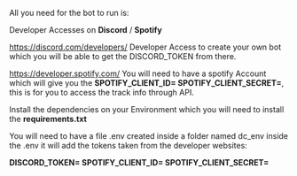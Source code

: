 All you need for the bot to run is:

Developer Accesses on **Discord** / **Spotify** 

https://discord.com/developers/
Developer Access to create your own bot which you will be able to get the DISCORD_TOKEN from there.

https://developer.spotify.com/
You will need to have a spotify Account which will give you the **SPOTIFY_CLIENT_ID= SPOTIFY_CLIENT_SECRET=**, this is for you to access the track info through API.

Install the dependencies on your Environment which you will need to install the **requirements.txt**

You will need to have a file .env created inside a folder named dc_env
inside the .env it will add the tokens taken from the developer websites:

**DISCORD_TOKEN=
SPOTIFY_CLIENT_ID=
SPOTIFY_CLIENT_SECRET=**
